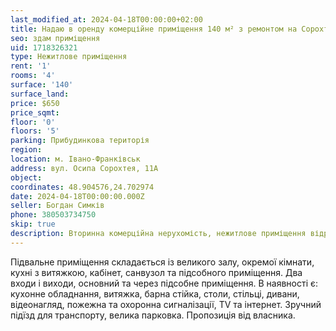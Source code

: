 ```yaml
---
last_modified_at: 2024-04-18T00:00:00+02:00
title: Надаю в оренду комерційне приміщення 140 м² з ремонтом на Сорохтея
seo: здам приміщення
uid: 1718326321
type: Нежитлове приміщення
rent: '1'
rooms: '4'
surface: '140'
surface_land:
price: $650
price_sqmt:
floor: '0'
floors: '5'
parking: Прибудинкова територія
region:
location: м. Івано-Франківськ
address: вул. Осипа Сорохтея, 11А
object:
coordinates: 48.904576,24.702974
date: 2024-04-18T00:00:00.000Z
seller: Богдан Симків
phone: 380503734750
skip: true
description: Вторинна комерційна нерухомість, нежитлове приміщення відремонтоване з меблями і обладнанням, придатне і готове до використання
---
```


Підвальне приміщення складається із великого залу, окремої кімнати, кухні з витяжкою, кабінет, санвузол та підсобного приміщення. Два входи і виходи, основний та через підсобне приміщення. В наявності є: кухонне обладнання, витяжка, барна стійка, столи, стільці, дивани, відеонагляд, пожежна та охоронна сигналізації, TV та інтернет. Зручний підїзд для транспорту, велика парковка. Пропозиція від власника.
